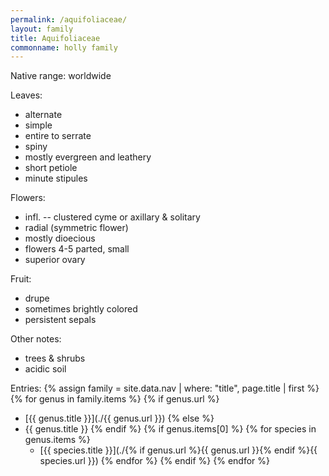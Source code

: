 ```yaml
---
permalink: /aquifoliaceae/
layout: family
title: Aquifoliaceae
commonname: holly family
---
```


Native range: worldwide

Leaves:
  - alternate
  - simple
  - entire to serrate
  - spiny
  - mostly evergreen and leathery
  - short petiole
  - minute stipules

Flowers:
  - infl. -- clustered cyme or axillary & solitary
  - radial (symmetric flower)
  - mostly dioecious
  - flowers 4-5 parted, small
  - superior ovary

Fruit:
  - drupe
  - sometimes brightly colored
  - persistent sepals

Other notes:
  - trees & shrubs
  - acidic soil

Entries:
{% assign family = site.data.nav | where: "title", page.title | first %}
{% for genus in family.items %}
  {% if genus.url %}
  - [{{ genus.title }}](./{{ genus.url }})
  {% else %}
  - {{ genus.title }}
  {% endif %}
  {% if genus.items[0] %}
  {% for species in genus.items %}
    - [{{ species.title }}](./{% if genus.url %}{{ genus.url }}{% endif %}{{ species.url }})
  {% endfor %}
  {% endif %}
{% endfor %}

